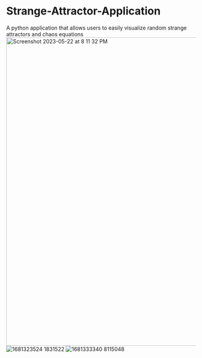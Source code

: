 # Strange-Attractor-Application
A python application that allows users to easily visualize random strange attractors and chaos equations
<img width="819" alt="Screenshot 2023-05-22 at 8 11 32 PM" src="https://github.com/BenjaminSiri/Strange-Attractor-Application/assets/50188950/c1884e9e-c3c4-4779-b8ce-f66359b22b31">
![1681323524 1831522](https://github.com/BenjaminSiri/Strange-Attractor-Application/assets/50188950/c17d1d75-a0ff-4fa2-b059-b27905ffca50)
![1681333340 8115048](https://github.com/BenjaminSiri/Strange-Attractor-Application/assets/50188950/ce2333e6-c6c8-43c0-9fa3-204b1d0b89e3)
